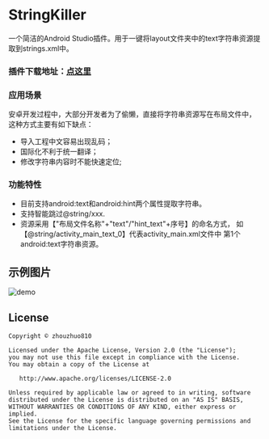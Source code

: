 # StringKiller
一个简洁的Android Studio插件。用于一键将layout文件夹中的text字符串资源提取到strings.xml中。


### 插件下载地址：[点这里](https://github.com/zhouzhuo810/StringKiller/blob/master/StringKiller.jar)


### 应用场景
安卓开发过程中，大部分开发者为了偷懒，直接将字符串资源写在布局文件中，
这种方式主要有如下缺点：
- 导入工程中文容易出现乱码；
- 国际化不利于统一翻译；
- 修改字符串内容时不能快速定位;

### 功能特性
- 目前支持android:text和android:hint两个属性提取字符串。
- 支持智能跳过@string/xxx.
- 资源采用【"布局文件名称"+"text"/"hint_text"+序号】的命名方式，
如【@string/activity_main_text_0】代表activity_main.xml文件中
第1个android:text字符串资源。

## 示例图片

![demo](https://github.com/zhouzhuo810/StringKiller/blob/master/stringkiller.gif)


## License

```
Copyright © zhouzhuo810

Licensed under the Apache License, Version 2.0 (the "License");
you may not use this file except in compliance with the License.
You may obtain a copy of the License at

   http://www.apache.org/licenses/LICENSE-2.0

Unless required by applicable law or agreed to in writing, software
distributed under the License is distributed on an "AS IS" BASIS,
WITHOUT WARRANTIES OR CONDITIONS OF ANY KIND, either express or implied.
See the License for the specific language governing permissions and
limitations under the License.
```
